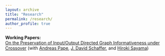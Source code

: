 ```yaml
---
layout: archive
title: "Research"
permalink: /research/
author_profile: true
---
```

<strong>Working Papers:</strong><br>
<a href="https://arxiv.org/abs/2406.10369"> On the Preservation of Input/Output Directed Graph Informativeness under Crossover</a>
(with <a href="https://andreasduuspape.com/"> Andreas Pape</a>,
<a href="https://scholar.google.com/citations?user=pRy5WdkAAAAJ&hl=en"> J. David Schaffer</a>, and
<a href="http://bingdev.binghamton.edu/sayama/"> Hiroki Sayama</a>)
